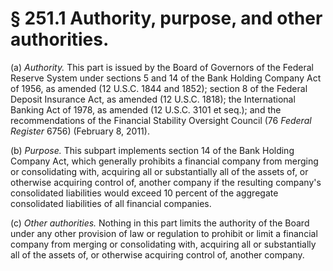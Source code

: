 # § 251.1   Authority, purpose, and other authorities.

(a) *Authority.* This part is issued by the Board of Governors of the Federal Reserve System under sections 5 and 14 of the Bank Holding Company Act of 1956, as amended (12 U.S.C. 1844 and 1852); section 8 of the Federal Deposit Insurance Act, as amended (12 U.S.C. 1818); the International Banking Act of 1978, as amended (12 U.S.C. 3101 et seq.); and the recommendations of the Financial Stability Oversight Council (76 _Federal Register_ 6756) (February 8, 2011).


(b) *Purpose.* This subpart implements section 14 of the Bank Holding Company Act, which generally prohibits a financial company from merging or consolidating with, acquiring all or substantially all of the assets of, or otherwise acquiring control of, another company if the resulting company's consolidated liabilities would exceed 10 percent of the aggregate consolidated liabilities of all financial companies.


(c) *Other authorities.* Nothing in this part limits the authority of the Board under any other provision of law or regulation to prohibit or limit a financial company from merging or consolidating with, acquiring all or substantially all of the assets of, or otherwise acquiring control of, another company.




